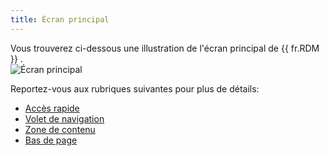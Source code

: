 ```yaml
---
title: Écran principal
---
```

Vous trouverez ci-dessous une illustration de l&apos;écran principal de {{ fr.RDM }} .  
![Écran principal](/img/fr/rdm/mac/clip4001.png) 

Reportez-vous aux rubriques suivantes pour plus de détails:  

* [Accès rapide](/fr/rdm/mac/user-interface/quick-access/) 
* [Volet de navigation](/fr/rdm/mac/user-interface/navigation-pane/) 
* [Zone de contenu](/fr/rdm/mac/user-interface/content-area/) 
* [Bas de page](/fr/rdm/mac/user-interface/footer/) 

